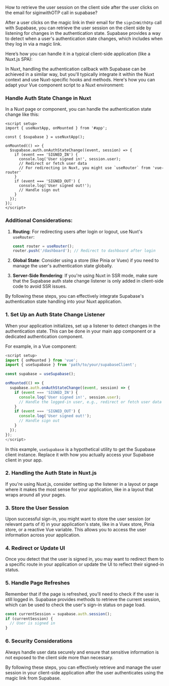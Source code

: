 How to retrieve the user session on the client side after the user clicks on the email for siginwithOTP call in supabase?

After a user clicks on the magic link in their email for the `signInWithOtp` call with Supabase, you can retrieve the user session on the client side by listening for changes in the authentication state. Supabase provides a way to detect when a user's authentication state changes, which includes when they log in via a magic link.

Here’s how you can handle it in a typical client-side application (like a Nuxt.js SPA):

In Nuxt, handling the authentication callback with Supabase can be achieved in a similar way, but you'll typically integrate it within the Nuxt context and use Nuxt-specific hooks and methods. Here's how you can adapt your Vue component script to a Nuxt environment:

### Handle Auth State Change in Nuxt

In a Nuxt page or component, you can handle the authentication state change like this:

```vue
<script setup>
import { useNuxtApp, onMounted } from '#app';

const { $supabase } = useNuxtApp();

onMounted(() => {
  $supabase.auth.onAuthStateChange((event, session) => {
    if (event === 'SIGNED_IN') {
      console.log('User signed in!', session.user);
      // Redirect or fetch user data
      // For redirecting in Nuxt, you might use `useRouter` from 'vue-router'
    }
    if (event === 'SIGNED_OUT') {
      console.log('User signed out!');
      // Handle sign out
    }
  });
});
</script>
```

### Additional Considerations:

1. **Routing**: For redirecting users after login or logout, use Nuxt's `useRouter`:

   ```javascript
   const router = useRouter();
   router.push('/dashboard'); // Redirect to dashboard after login
   ```

2. **Global State**: Consider using a store (like Pinia or Vuex) if you need to manage the user's authentication state globally.

3. **Server-Side Rendering**: If you're using Nuxt in SSR mode, make sure that the Supabase auth state change listener is only added in client-side code to avoid SSR issues.

By following these steps, you can effectively integrate Supabase's authentication state handling into your Nuxt application.


### 1. **Set Up an Auth State Change Listener**

When your application initializes, set up a listener to detect changes in the authentication state. This can be done in your main app component or a dedicated authentication component.

For example, in a Vue component:

```javascript
<script setup>
import { onMounted } from 'vue';
import { useSupabase } from 'path/to/your/supabaseClient';

const supabase = useSupabase();

onMounted(() => {
  supabase.auth.onAuthStateChange((event, session) => {
    if (event === 'SIGNED_IN') {
      console.log('User signed in!', session.user);
      // Handle the logged-in user, e.g., redirect or fetch user data
    }
    if (event === 'SIGNED_OUT') {
      console.log('User signed out!');
      // Handle sign out
    }
  });
});
</script>
```

In this example, `useSupabase` is a hypothetical utility to get the Supabase client instance. Replace it with how you actually access your Supabase client in your app.

### 2. **Handling the Auth State in Nuxt.js**

If you're using Nuxt.js, consider setting up the listener in a layout or page where it makes the most sense for your application, like in a layout that wraps around all your pages.

### 3. **Store the User Session**

Upon successful sign-in, you might want to store the user session (or relevant parts of it) in your application's state, like in a Vuex store, Pinia store, or a reactive Vue variable. This allows you to access the user information across your application.

### 4. **Redirect or Update UI**

Once you detect that the user is signed in, you may want to redirect them to a specific route in your application or update the UI to reflect their signed-in status.

### 5. **Handle Page Refreshes**

Remember that if the page is refreshed, you'll need to check if the user is still logged in. Supabase provides methods to retrieve the current session, which can be used to check the user's sign-in status on page load.

```javascript
const currentSession = supabase.auth.session();
if (currentSession) {
  // User is signed in
}
```

### 6. **Security Considerations**

Always handle user data securely and ensure that sensitive information is not exposed to the client side more than necessary.

By following these steps, you can effectively retrieve and manage the user session in your client-side application after the user authenticates using the magic link from Supabase.

